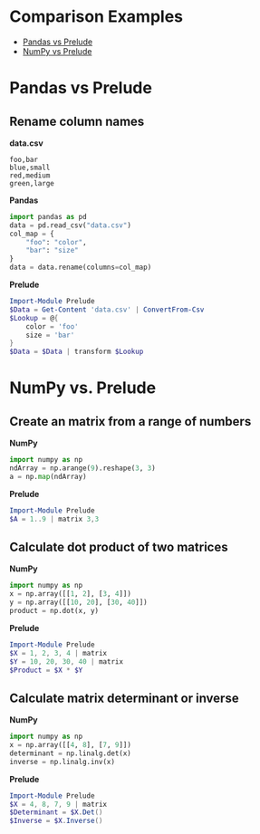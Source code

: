 Comparison Examples
===================
- [Pandas vs Prelude](#pandas-vs-prelude)
- [NumPy vs Prelude](#numpy-vs-prelude)

Pandas vs Prelude
=================

Rename column names
-------------------

**data.csv**
```csv
foo,bar
blue,small
red,medium
green,large
```

**Pandas**
```python
import pandas as pd
data = pd.read_csv("data.csv")
col_map = {
    "foo": "color",
    "bar": "size"
}
data = data.rename(columns=col_map)
```
**Prelude**
```PowerShell
Import-Module Prelude
$Data = Get-Content 'data.csv' | ConvertFrom-Csv
$Lookup = @{
    color = 'foo'
    size = 'bar'
}
$Data = $Data | transform $Lookup
```

NumPy vs. Prelude
=================

Create an matrix from a range of numbers
---------------------------------------

**NumPy**
```python
import numpy as np
ndArray = np.arange(9).reshape(3, 3)
a = np.map(ndArray)
```
**Prelude**
```PowerShell
Import-Module Prelude
$A = 1..9 | matrix 3,3
```

Calculate dot product of two matrices
-------------------------------------

**NumPy**
```python
import numpy as np
x = np.array([[1, 2], [3, 4]])
y = np.array([[10, 20], [30, 40]])
product = np.dot(x, y)
```
**Prelude**
```PowerShell
Import-Module Prelude
$X = 1, 2, 3, 4 | matrix
$Y = 10, 20, 30, 40 | matrix
$Product = $X * $Y
```

Calculate matrix determinant or inverse
---------------------------------------

**NumPy**
```python
import numpy as np
x = np.array([[4, 8], [7, 9]])
determinant = np.linalg.det(x)
inverse = np.linalg.inv(x)
```
**Prelude**
```PowerShell
Import-Module Prelude
$X = 4, 8, 7, 9 | matrix
$Determinant = $X.Det()
$Inverse = $X.Inverse()
```